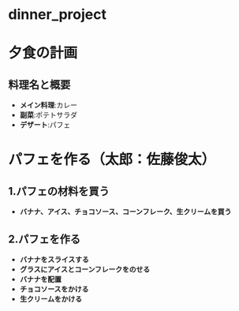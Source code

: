 # dinner_project

# 夕食の計画
## 料理名と概要
- **メイン料理**:カレー
- **副菜**:ポテトサラダ
- **デザート**:パフェ
# パフェを作る（太郎：佐藤俊太）
## 1.パフェの材料を買う
- **バナナ、アイス、チョコソース、コーンフレーク、生クリームを買う**
## 2.パフェを作る
- **バナナをスライスする**
- **グラスにアイスとコーンフレークをのせる**
- **バナナを配置**
- **チョコソースをかける**
- **生クリームをかける**